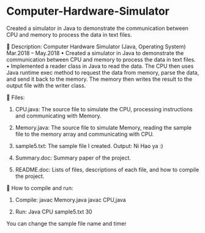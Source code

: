 # Computer-Hardware-Simulator
Created a simulator in Java to demonstrate the communication between CPU and memory to process the data in text files.

	Description:
Computer Hardware Simulator (Java, Operating System)						     Mar.2018 – May.2018
•	Created a simulator in Java to demonstrate the communication between CPU and memory to process the data in text files.
•	Implemented a reader class in Java to read the data. The CPU then uses Java runtime exec method to request the data from memory, parse the data, and send it back to the memory. The memory then writes the result to the output file with the writer class.

	Files: 
1.	CPU.java: 
The source file to simulate the CPU, processing instructions and communicating with Memory.

2.	Memory.java:
The source file to simulate Memory, reading the sample file to the memory array and communicating with CPU.

3.	sample5.txt:
The sample file I created. Output: Ni Hao ya :)

4.	Summary.doc:
Summary paper of the project.

5.	README.doc:
Lists of files, descriptions of each file, and how to compile the project.


	How to compile and run: 
1.	Compile:
javac Memory.java
javac CPU,java

2.	Run:
Java CPU sample5.txt 30

You can change the sample file name and timer 
